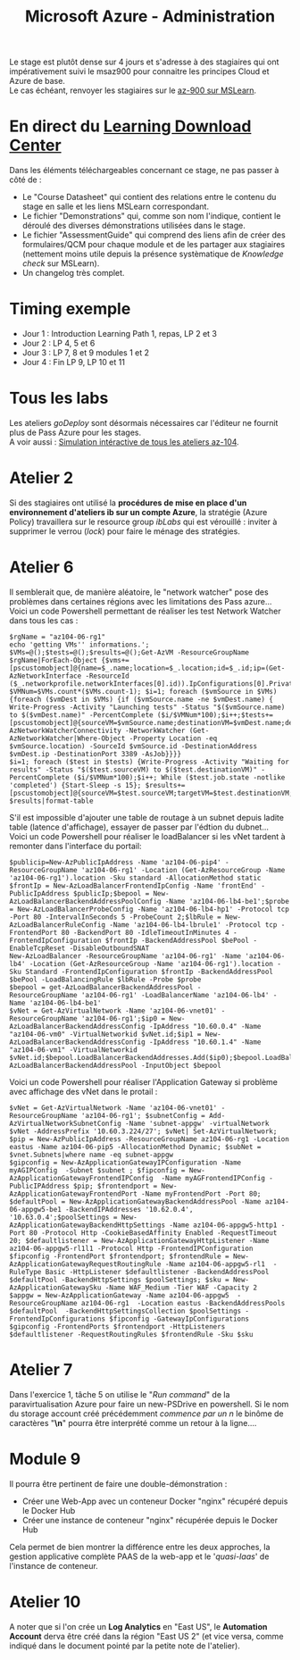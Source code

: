 ﻿---
title: Microsoft Azure - Administration
labs: https://microsoftlearning.github.io/AZ-104-MicrosoftAzureAdministrator/
labsFR: https://microsoftlearning.github.io/AZ-104-MicrosoftAzureAdministrator.fr-fr/
Azure: true
editDate: 07/03/2023
---
Le stage est plutôt dense sur 4 jours et s'adresse à des stagiaires qui ont impérativement suivi le msaz900 pour connaitre les principes Cloud et Azure de base.  
Le cas échéant, renvoyer les stagiaires sur le [az-900 sur MSLearn](https://learn.microsoft.com/en-us/training/courses/az-900t00).
# En direct du [Learning Download Center](https://learningdownloadcenter.microsoft.com/)
Dans les éléments téléchargeables concernant ce stage, ne pas passer à côté de :
- Le "Course Datasheet" qui contient des relations entre le contenu du stage en salle et les liens MSLearn correspondant.
- Le fichier "Demonstrations" qui, comme son nom l'indique, contient le déroulé des diverses démonstrations utilisées dans le stage.
- Le fichier "AssessmentGuide" qui comprend des liens afin de créer des formulaires/QCM pour chaque module et de les partager aux stagiaires (nettement moins utile depuis la présence systèmatique de *Knowledge check* sur MSLearn).
- Un changelog très complet.
# Timing exemple
- Jour 1 : Introduction Learning Path 1, repas, LP 2 et 3
- Jour 2 : LP 4, 5 et 6
- Jour 3 : LP 7, 8 et 9 modules 1 et 2
- Jour 4 : Fin LP 9, LP 10 et 11  

# Tous les labs
Les ateliers *goDeploy* sont désormais nécessaires car l'éditeur ne fournit plus de Pass Azure pour les stages.  
A voir aussi : [Simulation intéractive de tous les ateliers az-104](https://mslabs.cloudguides.com/guides/AZ-104%20Exam%20Guide%20-%20Microsoft%20Azure%20Administrator).  
# Atelier 2
Si des stagiaires ont utilisé la **procédures de mise en place d'un environnement d'ateliers ib sur un compte Azure**, la stratégie (Azure Policy) travaillera sur le resource group *ibLabs* qui est vérouillé : inviter à supprimer le verrou (*lock*) pour faire le ménage des stratégies.
# Atelier 6
Il semblerait que, de manière aléatoire, le "network watcher" pose des problèmes dans certaines régions avec les limitations des Pass azure...  
Voici un code Powershell permettant de réaliser les test Network Watcher dans tous les cas :
```
$rgName = "az104-06-rg1"
echo 'getting VMs'' informations.'; $VMs=@();$tests=@();$results=@();Get-AzVM -ResourceGroupName $rgName|ForEach-Object {$vms+=[pscustomobject]@{name=$_.name;location=$_.location;id=$_.id;ip=(Get-AzNetworkInterface -ResourceId ($_.networkprofile.networkInterfaces[0].id)).IpConfigurations[0].PrivateIpAddress}}
$VMNum=$VMs.count*($VMs.count-1); $i=1; foreach ($vmSource in $VMs) {foreach ($vmDest in $VMs) {if ($vmSource.name -ne $vmDest.name) { Write-Progress -Activity "Launching tests" -Status "$($vmSource.name) to $($vmDest.name)" -PercentComplete ($i/$VMNum*100);$i++;$tests+=[pscustomobject]@{sourceVM=$vmSource.name;destinationVM=$vmDest.name;destinationIP=$vmDest.ip;job=Test-AzNetworkWatcherConnectivity -NetworkWatcher (Get-AzNetworkWatcher|Where-Object -Property Location -eq $vmSource.location) -SourceId $vmSource.id -DestinationAddress $vmDest.ip -DestinationPort 3389 -AsJob}}}}
$i=1; foreach ($test in $tests) {Write-Progress -Activity "Waiting for results" -Status "$($test.sourceVM) to $($test.destinationVM)" -PercentComplete ($i/$VMNum*100);$i++; While ($test.job.state -notlike 'completed') {Start-Sleep -s 15}; $results+=[pscustomobject]@{sourceVM=$test.sourceVM;targetVM=$test.destinationVM;targetIP=$test.destinationIP;targetPort='3389';result=$test.job.output.connectionStatus;latency=$test.job.output.avglatencyinms}}
$results|format-table
```  
S'il est impossible d'ajouter une table de routage à un subnet depuis ladite table (latence d'affichage), essayer de passer par l'édtion du dubnet...  
Voici un code Powershell pour réaliser le loadBalancer si les vNet tardent à remonter dans l'interface du portail:
```
$publicip=New-AzPublicIpAddress -Name 'az104-06-pip4' -ResourceGroupName 'az104-06-rg1' -Location (Get-AzResourceGroup -Name 'az104-06-rg1').location -Sku standard -AllocationMethod static
$frontIp = New-AzLoadBalancerFrontendIpConfig -Name 'frontEnd' -PublicIpAddress $publicIp;$bepool = New-AzLoadBalancerBackendAddressPoolConfig -Name 'az104-06-lb4-be1';$probe = New-AzLoadBalancerProbeConfig -Name 'az104-06-lb4-hp1' -Protocol tcp -Port 80 -IntervalInSeconds 5 -ProbeCount 2;$lbRule = New-AzLoadBalancerRuleConfig -Name 'az104-06-lb4-lbrule1' -Protocol tcp -FrontendPort 80 -BackendPort 80 -IdleTimeoutInMinutes 4 -FrontendIpConfiguration $frontIp -BackendAddressPool $bePool -EnableTcpReset -DisableOutboundSNAT
New-AzLoadBalancer -ResourceGroupName 'az104-06-rg1' -Name 'az104-06-lb4' -Location (Get-AzResourceGroup -Name 'az104-06-rg1').location -Sku Standard -FrontendIpConfiguration $frontIp -BackendAddressPool $bePool -LoadBalancingRule $lbRule -Probe $probe
$bepool = get-AzLoadBalancerBackendAddressPool -ResourceGroupName 'az104-06-rg1' -LoadBalancerName 'az104-06-lb4' -Name 'az104-06-lb4-be1'
$vNet = Get-AzVirtualNetwork -Name 'az104-06-vnet01' -ResourceGroupName 'az104-06-rg1';$ip0 = New-AzLoadBalancerBackendAddressConfig -IpAddress "10.60.0.4" -Name "az104-06-vm0" -VirtualNetworkid $vNet.id;$ip1 = New-AzLoadBalancerBackendAddressConfig -IpAddress "10.60.1.4" -Name "az104-06-vm1" -VirtualNetworkid $vNet.id;$bepool.LoadBalancerBackendAddresses.Add($ip0);$bepool.LoadBalancerBackendAddresses.Add($ip1);Set-AzLoadBalancerBackendAddressPool -InputObject $bepool
```
Voici un code Powershell pour réaliser l'Application Gateway si problème avec affichage des vNet dans le protail :  
```
$vNet = Get-AzVirtualNetwork -Name 'az104-06-vnet01' -ResourceGroupName 'az104-06-rg1'; $subnetConfig = Add-AzVirtualNetworkSubnetConfig -Name 'subnet-appgw' -virtualNetwork $vNet -AddressPrefix '10.60.3.224/27'; $vNet| Set-AzVirtualNetwork; $pip = New-AzPublicIpAddress -ResourceGroupName az104-06-rg1 -Location eastus -Name az104-06-pip5 -AllocationMethod Dynamic; $subNet = $vnet.Subnets|where name -eq subnet-appgw
$gipconfig = New-AzApplicationGatewayIPConfiguration -Name myAGIPConfig  -Subnet $subnet ; $fipconfig = New-AzApplicationGatewayFrontendIPConfig  -Name myAGFrontendIPConfig -PublicIPAddress $pip; $frontendport = New-AzApplicationGatewayFrontendPort -Name myFrontendPort -Port 80; $defaultPool = New-AzApplicationGatewayBackendAddressPool -Name az104-06-appgw5-be1 -BackendIPAddresses '10.62.0.4', '10.63.0.4';$poolSettings = New-AzApplicationGatewayBackendHttpSettings -Name az104-06-appgw5-http1 -Port 80 -Protocol Http -CookieBasedAffinity Enabled -RequestTimeout 20; $defaultlistener = New-AzApplicationGatewayHttpListener -Name az104-06-appgw5-rl1l1 -Protocol Http -FrontendIPConfiguration $fipconfig -FrontendPort $frontendport; $frontendRule = New-AzApplicationGatewayRequestRoutingRule -Name az104-06-appgw5-rl1  -RuleType Basic -HttpListener $defaultlistener -BackendAddressPool $defaultPool -BackendHttpSettings $poolSettings; $sku = New-AzApplicationGatewaySku -Name WAF_Medium -Tier WAF -Capacity 2
$appgw = New-AzApplicationGateway -Name az104-06-appgw5  -ResourceGroupName az104-06-rg1  -Location eastus -BackendAddressPools $defaultPool  -BackendHttpSettingsCollection $poolSettings -FrontendIpConfigurations $fipconfig -GatewayIpConfigurations $gipconfig -FrontendPorts $frontendport -HttpListeners $defaultlistener -RequestRoutingRules $frontendRule -Sku $sku
```
# Atelier 7
Dans l'exercice 1, tâche 5 on utilise le "*Run command*" de la paravirtualisation Azure pour faire un new-PSDrive en powershell. Si le nom du storage account créé précédemment *commence par un n* le binôme de caractères "**\n**" pourra être interprété comme un retour à la ligne....
# Module 9
Il pourra être pertinent de faire une double-démonstration :
  - Créer une Web-App avec un conteneur Docker "nginx" récupéré depuis le Docker Hub
  - Créer une instance de conteneur "nginx" récupérée depuis le Docker Hub  

Cela permet de bien montrer la différence entre les deux approches, la gestion applicative complète PAAS de la web-app et le '*quasi-Iaas*' de l'instance de conteneur.
# Atelier 10
A noter que si l'on crée un **Log Analytics** en "East US", le **Automation Account** derva être créé dans la région "East US 2" (et vice versa, comme indiqué dans le document pointé par la petite note de l'atelier).
